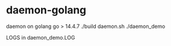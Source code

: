# daemon-golang
daemon on golang
go > 14.4.7 
./build daemon.sh
./daemon_demo

LOGS in daemon_demo.LOG
